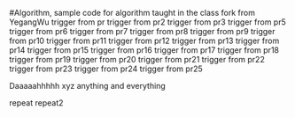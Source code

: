 #Algorithm, sample code for algorithm taught in the class
fork from YegangWu
trigger from pr
trigger from pr2
trigger from pr3
trigger from pr5
trigger from pr6
trigger from pr7
trigger from pr8
trigger from pr9
trigger from pr10
trigger from pr11
trigger from pr12
trigger from pr13
trigger from pr14
trigger from pr15
trigger from pr16
trigger from pr17
trigger from pr18
trigger from pr19
trigger from pr20
trigger from pr21
trigger from pr22
trigger from pr23
trigger from pr24
trigger from pr25


Daaaaahhhhh
xyz
anything and everything

repeat
repeat2
